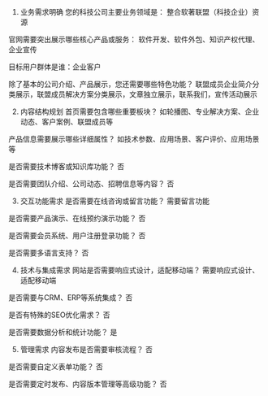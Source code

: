 1. 业务需求明确
您的科技公司主要业务领域是：
整合软著联盟（科技企业）资源

官网需要突出展示哪些核心产品或服务：
软件开发、软件外包、知识产权代理、企业宣传

目标用户群体是谁：企业客户

除了基本的公司介绍、产品展示，您还需要哪些特色功能？
联盟成员企业简介分类展示，联盟成员解决方案分类展示，文章独立展示，联系我们，宣传活动展示


2. 内容结构规划
首页需要包含哪些重要板块？
如轮播图、专业解决方案、企业动态、客户案例、联盟成员等

产品信息需要展示哪些详细属性？
如技术参数、应用场景、客户评价、应用场景等

是否需要技术博客或知识库功能？
否

是否需要团队介绍、公司动态、招聘信息等内容？
否

3. 交互功能需求
是否需要在线咨询或留言功能？
需要留言功能

是否需要产品演示、在线预约演示功能？
否

是否需要会员系统、用户注册登录功能？
否

是否需要多语言支持？
否

4. 技术与集成需求
网站是否需要响应式设计，适配移动端？
需要响应式设计、适配移动端

是否需要与CRM、ERP等系统集成？
否

是否有特殊的SEO优化需求？
否

是否需要数据分析和统计功能？
是

5. 管理需求
内容发布是否需要审核流程？
否

是否需要自定义表单功能？
否

是否需要定时发布、内容版本管理等高级功能？
否



